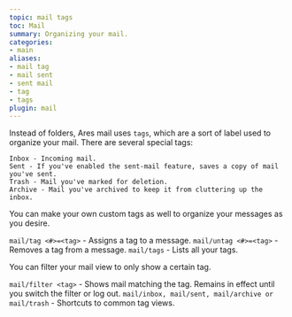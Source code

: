 ```yaml
---
topic: mail tags
toc: Mail
summary: Organizing your mail.
categories:
- main
aliases:
- mail tag
- mail sent
- sent mail
- tag
- tags
plugin: mail
---
```

Instead of folders, Ares mail uses `tags`, which are a sort of label used to organize your mail.  There are several special tags:  

    Inbox - Incoming mail.
    Sent - If you've enabled the sent-mail feature, saves a copy of mail you've sent.
    Trash - Mail you've marked for deletion.
    Archive - Mail you've archived to keep it from cluttering up the inbox.

You can make your own custom tags as well to organize your messages as you desire.

`mail/tag <#>=<tag>` - Assigns a tag to a message.
`mail/untag <#>=<tag>` - Removes a tag from a message.
`mail/tags` - Lists all your tags.

You can filter your mail view to only show a certain tag.

`mail/filter <tag>` - Shows mail matching the tag.  Remains in effect until you 
        switch the filter or log out.
`mail/inbox, mail/sent, mail/archive or mail/trash` - Shortcuts to common tag views.
